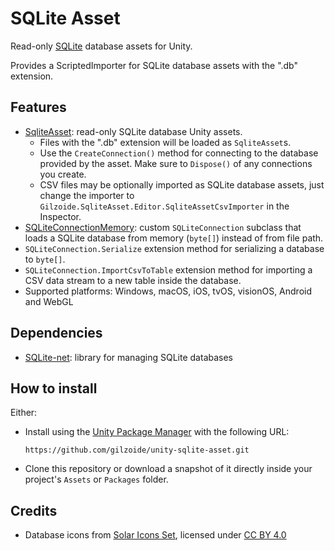 # SQLite Asset
Read-only [SQLite](https://sqlite.org/) database assets for Unity.

Provides a ScriptedImporter for SQLite database assets with the ".db" extension.


## Features
- [SqliteAsset](Runtime/SqliteAsset.cs): read-only SQLite database Unity assets.
  + Files with the ".db" extension will be loaded as `SqliteAsset`s.
  + Use the `CreateConnection()` method for connecting to the database provided by the asset.
    Make sure to `Dispose()` of any connections you create.
  + CSV files may be optionally imported as SQLite database assets, just change the importer to `Gilzoide.SqliteAsset.Editor.SqliteAssetCsvImporter` in the Inspector.
- [SQLiteConnectionMemory](Runtime/SQLiteConnectionMemory.cs): custom `SQLiteConnection` subclass that loads a SQLite database from memory (`byte[]`) instead of from file path.
- `SQLiteConnection.Serialize` extension method for serializing a database to `byte[]`.
- `SQLiteConnection.ImportCsvToTable` extension method for importing a CSV data stream to a new table inside the database.
- Supported platforms: Windows, macOS, iOS, tvOS, visionOS, Android and WebGL


## Dependencies
- [SQLite-net](https://github.com/gilzoide/unity-sqlite-net): library for managing SQLite databases


## How to install
Either:
- Install using the [Unity Package Manager](https://docs.unity3d.com/Manual/upm-ui-giturl.html) with the following URL:
  ```
  https://github.com/gilzoide/unity-sqlite-asset.git
  ```
- Clone this repository or download a snapshot of it directly inside your project's `Assets` or `Packages` folder.


## Credits
- Database icons from [Solar Icons Set](https://www.figma.com/community/file/1166831539721848736/solar-icons-set), licensed under [CC BY 4.0](https://creativecommons.org/licenses/by/4.0/)